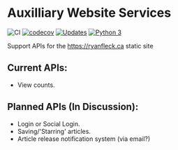 # Auxilliary Website Services

![CI](https://github.com/RyanFleck/AuxilliaryWebsiteServices/workflows/CI/badge.svg?branch=master)
[![codecov](https://codecov.io/gh/RyanFleck/AuxilliaryWebsiteServices/branch/master/graph/badge.svg)](https://codecov.io/gh/RyanFleck/AuxilliaryWebsiteServices)
[![Updates](https://pyup.io/repos/github/RyanFleck/AuxilliaryWebsiteServices/shield.svg)](https://pyup.io/repos/github/RyanFleck/AuxilliaryWebsiteServices/)
[![Python 3](https://pyup.io/repos/github/RyanFleck/AuxilliaryWebsiteServices/python-3-shield.svg)](https://pyup.io/repos/github/RyanFleck/AuxilliaryWebsiteServices/)

Support APIs for the <https://ryanfleck.ca> static site

## Current APIs:

- View counts.

## Planned APIs (In Discussion):

- Login or Social Login.
- Saving/'Starring' articles.
- Article release notification system (via email?)
